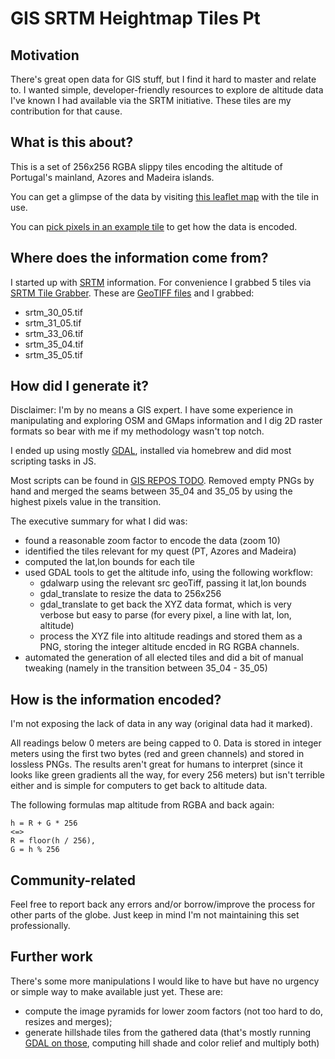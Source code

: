# GIS SRTM Heightmap Tiles Pt


## Motivation

There's great open data for GIS stuff, but I find it hard to master and relate to.
I wanted simple, developer-friendly resources to explore de altitude data I've known
I had available via the SRTM initiative. These tiles are my contribution for that cause.


## What is this about?

This is a set of 256x256 RGBA slippy tiles encoding the altitude of Portugal's mainland, Azores and Madeira islands.

You can get a glimpse of the data by visiting
[this leaflet map](https://josepedrodias.github.io/gis-srtm-heightmap-tiles-pt/demos/explore_map.html)
with the tile in use.

You can
[pick pixels in an example tile](https://josepedrodias.github.io/gis-srtm-heightmap-tiles-pt/demos/read_altitude.html)
to get how the data is encoded.


## Where does the information come from?

I started up with [SRTM](https://lta.cr.usgs.gov/SRTM) information.
For convenience I grabbed 5 tiles via [SRTM Tile Grabber](http://dwtkns.com/srtm/).
These are [GeoTIFF files](https://en.wikipedia.org/wiki/GeoTIFF) and I grabbed:

* srtm_30_05.tif
* srtm_31_05.tif
* srtm_33_06.tif
* srtm_35_04.tif
* srtm_35_05.tif


## How did I generate it?

Disclaimer: I'm by no means a GIS expert. I have some experience in manipulating and exploring
OSM and GMaps information and I dig 2D raster formats so bear with me if my methodology
wasn't top notch.

I ended up using mostly [GDAL](http://www.gdal.org/), installed via homebrew and did most scripting
tasks in JS.

Most scripts can be found in [GIS REPOS TODO](#). Removed empty PNGs by hand and merged the seams
between 35_04 and 35_05 by using the highest pixels value in the transition.

The executive summary for what I did was:
* found a reasonable zoom factor to encode the data (zoom 10)
* identified the tiles relevant for my quest (PT, Azores and Madeira)
* computed the lat,lon bounds for each tile
* used GDAL tools to get the altitude info, using the following workflow:
  * gdalwarp using the relevant src geoTiff, passing it lat,lon bounds
  * gdal_translate to resize the data to 256x256
  * gdal_translate to get back the XYZ data format, which is very verbose but easy to parse (for every pixel, a line with lat, lon, altitude)
  * process the XYZ file into altitude readings and stored them as a PNG, storing the integer altitude encded in RG RGBA channels.
* automated the generation of all elected tiles and did a bit of manual tweaking (namely in the transition between 35_04 - 35_05)


## How is the information encoded?

I'm not exposing the lack of data in any way (original data had it marked).

All readings below 0 meters are being capped to 0. Data is stored in integer meters using the first
two bytes (red and green channels) and stored in lossless PNGs. The results aren't great for humans
to interpret (since it looks like green gradients all the way, for every 256 meters)
but isn't terrible either and is simple for computers to get back to altitude data.

The following formulas map altitude from RGBA and back again:

    h = R + G * 256
    <=>
    R = floor(h / 256),
    G = h % 256


## Community-related

Feel free to report back any errors and/or borrow/improve the process for other parts of the globe.
Just keep in mind I'm not maintaining this set professionally.


## Further work

There's some more manipulations I would like to have but have no urgency or simple way to make available just yet.
These are:
* compute the image pyramids for lower zoom factors (not too hard to do, resizes and merges);
* generate hillshade tiles from the gathered data (that's mostly running [GDAL on those](http://blog.thematicmapping.org/2012/06/creating-color-relief-and-slope-shading.html), computing hill shade and color relief and multiply both)
